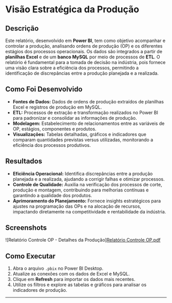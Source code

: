 # Visão Estratégica da Produção

## Descrição
Este relatório, desenvolvido em **Power BI**, tem como objetivo acompanhar e controlar a produção, analisando ordens de produção (OP) e os diferentes estágios dos processos operacionais. Os dados são integrados a partir de **planilhas Excel** e de um **banco MySQL** por meio de processos de **ETL**. O relatório é fundamental para a tomada de decisão na indústria, pois fornece uma visão clara sobre a eficiência dos processos, permitindo a identificação de discrepâncias entre a produção planejada e a realizada.

## Como Foi Desenvolvido
- **Fontes de Dados:** Dados de ordens de produção extraídos de planilhas Excel e registros de produção em MySQL.
- **ETL:** Processos de extração e transformação realizados no Power BI para padronizar e consolidar as informações de produção.
- **Modelagem:** Estabelecimento de relacionamentos entre as variáveis de OP, estágios, componentes e produtos.
- **Visualizações:** Tabelas detalhadas, gráficos e indicadores que comparam quantidades previstas versus utilizadas, monitorando a eficiência dos processos produtivos.

## Resultados
- **Eficiência Operacional:** Identifica discrepâncias entre a produção planejada e a realizada, ajudando a corrigir falhas e otimizar processos.
- **Controle de Qualidade:** Auxilia na verificação dos processos de corte, produção e montagem, contribuindo para melhorias contínuas e garantindo a qualidade dos produtos.
- **Aprimoramento do Planejamento:** Fornece insights estratégicos para ajustes na programação das OPs e na alocação de recursos, impactando diretamente na competitividade e rentabilidade da indústria.

## Screenshots
![Relatório Controle OP - Detalhes da Produção][Relatório Controle OP.pdf](https://github.com/user-attachments/files/19059073/Relatorio.Controle.OP.pdf)

## Como Executar
1. Abra o arquivo `.pbix` no Power BI Desktop.
2. Atualize as conexões com os dados de Excel e MySQL.
3. Clique em **Refresh** para importar os dados mais recentes.
4. Utilize os filtros e explore as tabelas e gráficos para analisar os indicadores de produção.

---
